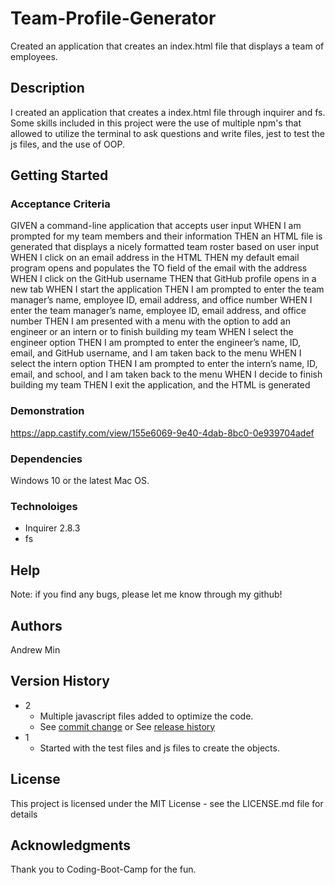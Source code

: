 # Team-Profile-Generator

Created an application that creates an index.html file that displays a team of employees.

## Description

I created an application that creates a index.html file through inquirer and fs. Some skills included in this project were the use of multiple npm's that allowed to utilize the terminal to ask questions and write files, jest to test the js files, and the use of OOP.

## Getting Started

### Acceptance Criteria

GIVEN a command-line application that accepts user input
WHEN I am prompted for my team members and their information
THEN an HTML file is generated that displays a nicely formatted team roster based on user input
WHEN I click on an email address in the HTML
THEN my default email program opens and populates the TO field of the email with the address
WHEN I click on the GitHub username
THEN that GitHub profile opens in a new tab
WHEN I start the application
THEN I am prompted to enter the team manager’s name, employee ID, email address, and office number
WHEN I enter the team manager’s name, employee ID, email address, and office number
THEN I am presented with a menu with the option to add an engineer or an intern or to finish building my team
WHEN I select the engineer option
THEN I am prompted to enter the engineer’s name, ID, email, and GitHub username, and I am taken back to the menu
WHEN I select the intern option
THEN I am prompted to enter the intern’s name, ID, email, and school, and I am taken back to the menu
WHEN I decide to finish building my team
THEN I exit the application, and the HTML is generated

### Demonstration 

https://app.castify.com/view/155e6069-9e40-4dab-8bc0-0e939704adef

### Dependencies

Windows 10 or the latest Mac OS.

### Technoloiges

  - Inquirer 2.8.3
  - fs

## Help

Note: if you find any bugs, please let me know through my github!

## Authors

Andrew Min

## Version History

* 2
    * Multiple javascript files added to optimize the code.
    * See [commit change]() or See [release history]()
* 1
    * Started with the test files and js files to create the objects.

## License

This project is licensed under the MIT License - see the LICENSE.md file for details

## Acknowledgments

Thank you to Coding-Boot-Camp for the fun.
